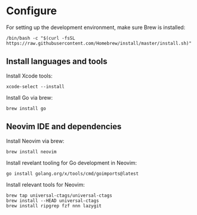 # Configure

For setting up the development environment, make sure Brew is installed:

```
/bin/bash -c "$(curl -fsSL https://raw.githubusercontent.com/Homebrew/install/master/install.sh)"
```

## Install languages and tools

Install Xcode tools:
```
xcode-select --install
```

Install Go via brew:

```
brew install go
```

## Neovim IDE and dependencies

Install Neovim via brew:

```
brew install neovim
```

Install revelant tooling for Go development in Neovim:

```
go install golang.org/x/tools/cmd/goimports@latest
```

Install relevant tools for Neovim:

```
brew tap universal-ctags/universal-ctags
brew install --HEAD universal-ctags
brew install ripgrep fzf nnn lazygit
```
